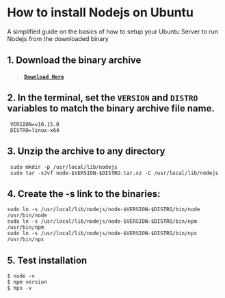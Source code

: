 # How to install Nodejs on Ubuntu
A simplified guide on the basics of how to setup your Ubuntu Server to run Nodejs from the downloaded binary

## 1. Download the binary archive
> #### [`Download Here`](https://nodejs.org/en/download/)

## 2. In the terminal, set the `VERSION` and `DISTRO` variables to match the binary archive file name.
```
 VERSION=v10.15.0
 DISTRO=linux-x64
```
## 3. Unzip the archive to any directory
```
 sudo mkdir -p /usr/local/lib/nodejs
 sudo tar -xJvf node-$VERSION-$DISTRO.tar.xz -C /usr/local/lib/nodejs 
```
## 4. Create the -s link to the binaries:
```
sudo ln -s /usr/local/lib/nodejs/node-$VERSION-$DISTRO/bin/node /usr/bin/node
sudo ln -s /usr/local/lib/nodejs/node-$VERSION-$DISTRO/bin/npm /usr/bin/npm
sudo ln -s /usr/local/lib/nodejs/node-$VERSION-$DISTRO/bin/npx /usr/bin/npx
```
## 5. Test installation
```
$ node -v
$ npm version
$ npx -v
```
